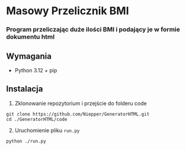 # Masowy Przelicznik BMI 
### Program przeliczając duże ilości BMI i podający je w formie dokumentu html

## Wymagania
- Python 3.12 + pip
## Instalacja
1. Zklonowanie repozytorium i przejście do folderu code
```shell
git clone https://github.com/Niepper/GeneratorHTML.git
cd ./GeneratorHTML/code
```
2. Uruchomienie pliku ```run.py```
```shell
python ./run.py
```